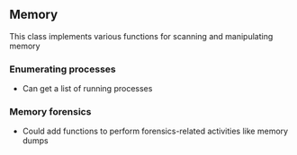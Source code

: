 ## Memory

This class implements various functions for scanning and manipulating memory

### Enumerating processes
 - Can get a list of running processes

### Memory forensics
 - Could add functions to perform forensics-related activities like memory dumps